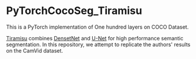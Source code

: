 # PyTorchCocoSeg_Tiramisu
This is a PyTorch implementation of One hundred layers on COCO Dataset.

[Tiramisu](https://arxiv.org/pdf/1611.09326) combines [DensetNet](https://arxiv.org/abs/1608.06993) and [U-Net](https://arxiv.org/abs/1505.04597) for high performance semantic segmentation. In this repository, we attempt to replicate the authors' results on the CamVid dataset.
